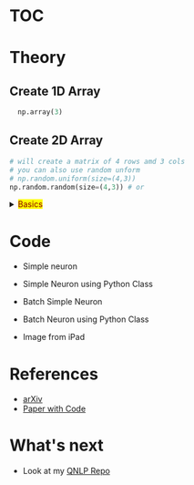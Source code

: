 # TOC

# Theory


  ## Create 1D Array
  ```python
    np.array(3)
  ```
  ## Create 2D Array
  ```python
  # will create a matrix of 4 rows amd 3 cols
  # you can also use random unform
  # np.random.uniform(size=(4,3))
  np.random.random(size=(4,3)) # or  
 
  ```

<details>
  <summary><mark><font color=darkred>Basics</font></mark></summary>

</details>


# Code
- Simple neuron
- Simple Neuron using Python Class
- Batch Simple Neuron
- Batch Neuron using Python Class


- Image from iPad


# References

  - [arXiv](https://arxiv.org/)  
  - [Paper with Code](https://paperswithcode.com/)  


# What's next
- Look at my [QNLP Repo](https://github.com/rvbug/QuantumML)  
